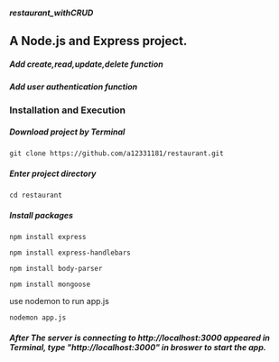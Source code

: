 ##### restaurant_withCRUD

## A Node.js and Express project.
##### Add create,read,update,delete function
##### Add user authentication function

### Installation and Execution

##### Download project by Terminal

```
git clone https://github.com/a12331181/restaurant.git
```

##### Enter project directory

```
cd restaurant
```

##### Install packages


```
npm install express 
```

```
npm install express-handlebars
```

```
npm install body-parser
```

```
npm install mongoose
```

use nodemon to run app.js 

```
nodemon app.js
```

##### After The server is connecting to http://localhost:3000 appeared in Terminal, type "http://localhost:3000" in broswer to start the app.
